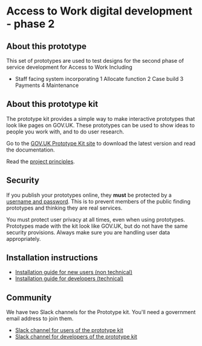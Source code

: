 # Access to Work digital development - phase 2

## About this prototype

This set of prototypes are used to test designs for the second phase of service development for Access to Work
Including
* Staff facing system incorporating
   1 Allocate function
   2 Case build
   3 Payments
   4 Maintenance


## About this prototype kit

The prototype kit provides a simple way to make interactive prototypes that look like pages on GOV.UK. These prototypes can be used to show ideas to people you work with, and to do user research.

Go to the [GOV.UK Prototype Kit site](https://govuk-prototype-kit.herokuapp.com/docs) to download the latest version and read the documentation.

Read the [project principles](https://govuk-prototype-kit.herokuapp.com/docs/principles).

## Security

If you publish your prototypes online, they **must** be protected by a [username and password](https://govuk-prototype-kit.herokuapp.com/docs/publishing-on-heroku). This is to prevent members of the public finding prototypes and thinking they are real services.

You must protect user privacy at all times, even when using prototypes. Prototypes made with the kit look like GOV.UK, but do not have the same security provisions. Always make sure you are handling user data appropriately.

## Installation instructions

- [Installation guide for new users (non technical)](https://govuk-prototype-kit.herokuapp.com/docs/install/introduction)
- [Installation guide for developers (technical)](https://govuk-prototype-kit.herokuapp.com/docs/install/developer-install-instructions)

## Community

We have two Slack channels for the Prototype kit. You'll need a government email address to join them.

* [Slack channel for users of the prototype kit](https://ukgovernmentdigital.slack.com/messages/prototype-kit/)
* [Slack channel for developers of the prototype kit](https://ukgovernmentdigital.slack.com/messages/prototype-kit-dev/)

